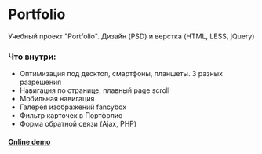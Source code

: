 # Portfolio
Учебный проект "Portfolio". Дизайн (PSD) и верстка (HTML, LESS, jQuery)
### Что внутри:
* Оптимизация под десктоп, смартфоны, планшеты. 3 разных разрешения
* Навигация по странице, плавный page scroll
* Мобильная навигация
* Галерея изображений fancybox
* Фильтр карточек в Портфолио
* Форма обратной связи (Ajax, PHP)

#### <h4>[Online demo](https://locrun.github.io/Portfolio/)<h4>
